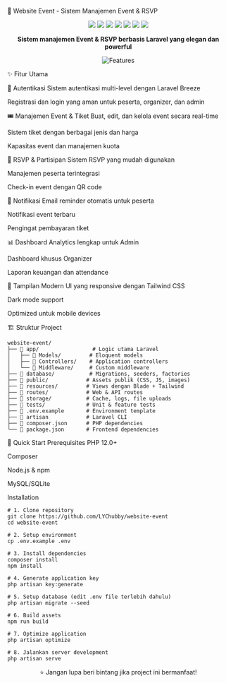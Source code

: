 🎉 Website Event - Sistem Manajemen Event & RSVP
<p align="center"> <img src="https://img.shields.io/badge/Laravel-12.x-ff2d20?logo=laravel&logoColor=white" /> <img src="https://img.shields.io/badge/PHP-8.x-777BB4?logo=php&logoColor=white" /> <img src="https://img.shields.io/badge/Blade-TailwindCSS-38bdf8?logo=tailwindcss&logoColor=white" /> <img src="https://img.shields.io/badge/License-MIT-green" /> <img src="https://img.shields.io/github/issues/LYChubby/website-event" /> <img src="https://img.shields.io/github/forks/LYChubby/website-event" /> <img src="https://img.shields.io/github/stars/LYChubby/website-event" /> </p><p align="center"> <strong>Sistem manajemen Event & RSVP berbasis Laravel yang elegan dan powerful</strong> </p><p align="center"> <img src="https://readme-typing-svg.demolab.com?font=Fira+Code&weight=600&size=22&duration=4000&pause=1000&color=38BDF8&center=true&vCenter=true&width=500&lines=Mendukung+pendaftaran+event;Pembelian+tiket+online;Notifikasi+otomatis;Dashboard+Admin+%26+Organizer" alt="Features" /> </p>

✨ Fitur Utama

🔐 Autentikasi
Sistem autentikasi multi-level dengan Laravel Breeze

Registrasi dan login yang aman untuk peserta, organizer, dan admin

🎟️ Manajemen Event & Tiket
Buat, edit, dan kelola event secara real-time

Sistem tiket dengan berbagai jenis dan harga

Kapasitas event dan manajemen kuota

👥 RSVP & Partisipan
Sistem RSVP yang mudah digunakan

Manajemen peserta terintegrasi

Check-in event dengan QR code

📢 Notifikasi
Email reminder otomatis untuk peserta

Notifikasi event terbaru

Pengingat pembayaran tiket

📊 Dashboard
Analytics lengkap untuk Admin

Dashboard khusus Organizer

Laporan keuangan dan attendance

🎨 Tampilan Modern
UI yang responsive dengan Tailwind CSS

Dark mode support

Optimized untuk mobile devices

🏗️ Struktur Project
```
website-event/
├── 📂 app/                 # Logic utama Laravel
│   ├── 📂 Models/         # Eloquent models
│   ├── 📂 Controllers/    # Application controllers
│   └── 📂 Middleware/     # Custom middleware
├── 📂 database/           # Migrations, seeders, factories
├── 📂 public/            # Assets publik (CSS, JS, images)
├── 📂 resources/         # Views dengan Blade + Tailwind
├── 📂 routes/            # Web & API routes
├── 📂 storage/           # Cache, logs, file uploads
├── 📂 tests/             # Unit & feature tests
├── 📜 .env.example       # Environment template
├── 📜 artisan            # Laravel CLI
├── 📜 composer.json      # PHP dependencies
└── 📜 package.json       # Frontend dependencies
```
🚀 Quick Start
Prerequisites
PHP 12.0+

Composer

Node.js & npm

MySQL/SQLite

Installation
```
# 1. Clone repository
git clone https://github.com/LYChubby/website-event
cd website-event

# 2. Setup environment
cp .env.example .env

# 3. Install dependencies
composer install
npm install

# 4. Generate application key
php artisan key:generate

# 5. Setup database (edit .env file terlebih dahulu)
php artisan migrate --seed

# 6. Build assets
npm run build

# 7. Optimize application
php artisan optimize

# 8. Jalankan server development
php artisan serve
```

<p align="center"> ⭐ Jangan lupa beri bintang jika project ini bermanfaat! </p>

